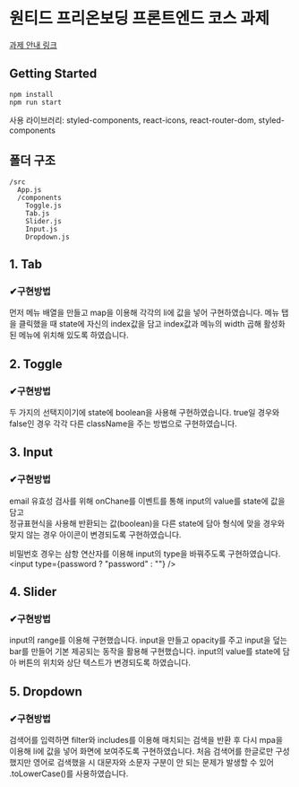 # 원티드 프리온보딩 프론트엔드 코스 과제
[과제 안내 링크](https://miriya.notion.site/ad592b834cbb4b28ab015bfbf2c337b0)
## Getting Started

```
npm install
npm run start
```
사용 라이브러리: styled-components, react-icons, react-router-dom, styled-components

## 폴더 구조

```
/src
  App.js
  /components
    Toggle.js
    Tab.js
    Slider.js
    Input.js
    Dropdown.js
```



## 1. Tab
### ✔구현방법 
먼저 메뉴 배열을 만들고 map을 이용해 각각의 li에 값을 넣어 구현하였습니다. 
메뉴 탭을 클릭했을 때 state에 자신의 index값을 담고 
index값과 메뉴의 width 곱해 활성화된 메뉴에 위치해 있도록 하였습니다.

## 2. Toggle
### ✔구현방법 
두 가지의 선택지이기에 state에 boolean을 사용해 구현하였습니다.
true일 경우와 false인 경우 각각 다른 className을 주는 방법으로 구현하였습니다.

## 3. Input
### ✔구현방법 
email 유효성 검사를 위해 onChane를 이벤트를 통해 input의 value를 state에 값을 담고  
정규표현식을 사용해 반환되는 값(boolean)을 다른 state에 담아 
형식에 맞을 경우와 맞지 않는 경우 아이콘이 변경되도록 구현하였습니다.

비밀번호 경우는 삼항 연산자를 이용해 input의 type을 바꿔주도록 구현하였습니다.
<input type={password ? "password" : ""} />

## 4. Slider
### ✔구현방법 
input의 range를 이용해 구현했습니다.
input을 만들고 opacity를 주고 input을 덮는 bar를 만들어 기본 제공되는 동작을 활용해 구현했습니다.
input의 value를 state에 담아 버튼의 위치와 상단 텍스트가 변경되도록 하였습니다.

## 5. Dropdown
### ✔구현방법 
검색어를 입력하면 filter와 includes를 이용해 매치되는 검색을 반환 후 
다시 mpa을 이용해 li에 값을 넣어 화면에 보여주도록 구현하였습니다.
처음 검색어를 한글로만 구성했지만 영어로 검색했을 시 
대문자와 소문자 구분이 안 되는 문제가 발생할 수 있어 .toLowerCase()를 사용하였습니다.
